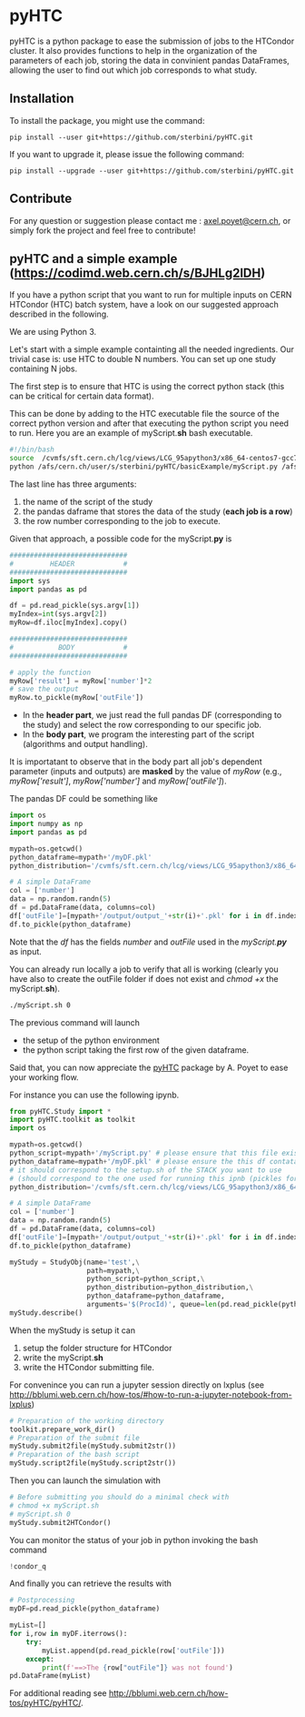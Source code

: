 # pyHTC

pyHTC is a python package to ease the submission of jobs to the HTCondor cluster. It also provides functions to help in the organization of the parameters of each job, storing the data in convinient pandas DataFrames, allowing the user to find out which job corresponds to what study. 

## Installation

To install the package, you might use the command: 
```
pip install --user git+https://github.com/sterbini/pyHTC.git
```

If you want to upgrade it, please issue the following command: 
```
pip install --upgrade --user git+https://github.com/sterbini/pyHTC.git
```


## Contribute 

For any question or suggestion please contact me : axel.poyet@cern.ch, or simply fork the project and feel free to contribute! 

## pyHTC and a simple example (https://codimd.web.cern.ch/s/BJHLg2lDH)

If you have a python script that you want to run for multiple inputs on CERN HTCondor (HTC) batch system, have a look on our suggested approach described in the following. 

We are using Python 3.


Let's start with a simple example containting all the  needed ingredients.
Our trivial case is: use HTC to double N numbers.
You can set up one study containing N jobs.

The first step is to ensure that HTC is using the correct python stack (this can be critical for certain data format).

This can be done by adding to the HTC executable file the source of the correct python version and after that executing the python script you need to run. Here you are an example of myScript.**sh** bash executable.
``` bash 
#!/bin/bash
source  /cvmfs/sft.cern.ch/lcg/views/LCG_95apython3/x86_64-centos7-gcc7-opt/setup.sh
python /afs/cern.ch/user/s/sterbini/pyHTC/basicExample/myScript.py /afs/cern.ch/user/s/sterbini/pyHTC/basicExample/myDF.pkl $1
```

The last line has three arguments: 
1. the name of the script of the study
2. the pandas daframe that stores the data of the study (**each job is a row**)
3. the row number corresponding to the job to execute.

Given that approach, a possible code for the myScript.**py** is

``` python 
#############################
#         HEADER            #
#############################
import sys
import pandas as pd

df = pd.read_pickle(sys.argv[1])
myIndex=int(sys.argv[2])
myRow=df.iloc[myIndex].copy()

#############################
#           BODY            #
#############################

# apply the function 
myRow['result'] = myRow['number']*2
# save the output
myRow.to_pickle(myRow['outFile'])
```

- In the **header part**, we just read the full pandas DF (corresponding to the study) and select the row corresponding to our specific job.
- In the **body part**, we program the interesting part of the script (algorithms and output handling).

It is importatant to observe that in the body part all job's dependent parameter (inputs and outputs) are **masked** by the value of *myRow* (e.g., *myRow['result']*, *myRow['number']* and *myRow['outFile']*).

The pandas DF could be something like
``` python
import os
import numpy as np
import pandas as pd

mypath=os.getcwd()
python_dataframe=mypath+'/myDF.pkl' 
python_distribution='/cvmfs/sft.cern.ch/lcg/views/LCG_95apython3/x86_64-centos7-gcc7-opt/setup.sh'

# A simple DataFrame
col = ['number']
data = np.random.randn(5)
df = pd.DataFrame(data, columns=col)
df['outFile']=[mypath+'/output/output_'+str(i)+'.pkl' for i in df.index]
df.to_pickle(python_dataframe)
```

Note that the *df* has the fields *number* and *outFile* used in the *myScript.**py*** as input.

You can already run locally a job to verify that all is working (clearly you have also to create the outFile folder if does not exist and *chmod +x* the myScript.**sh**).


``` bash
./myScript.sh 0
```

The previous command will launch 
- the setup of the python environment
- the python script taking the first row of the given dataframe.

Said that, you can now appreciate the [pyHTC](https://github.com/apoyet/pyHTC) package by A. Poyet to ease your working flow.

For instance you can use the following ipynb.

``` python
from pyHTC.Study import *
import pyHTC.toolkit as toolkit
import os

mypath=os.getcwd()
python_script=mypath+'/myScript.py' # please ensure that this file exists
python_dataframe=mypath+'/myDF.pkl' # please ensure the this df contatains the variables in myScript.py 
# it should correspond to the setup.sh of the STACK you want to use 
# (should correspond to the one used for running this ipnb (pickles format is STACK dependent))
python_distribution='/cvmfs/sft.cern.ch/lcg/views/LCG_95apython3/x86_64-centos7-gcc7-opt/setup.sh'

# A simple DataFrame
col = ['number']
data = np.random.randn(5)
df = pd.DataFrame(data, columns=col)
df['outFile']=[mypath+'/output/output_'+str(i)+'.pkl' for i in df.index]
df.to_pickle(python_dataframe)

myStudy = StudyObj(name='test',\
                   path=mypath,\
                   python_script=python_script,\
                   python_distribution=python_distribution,\
                   python_dataframe=python_dataframe,
                   arguments='$(ProcId)', queue=len(pd.read_pickle(python_dataframe)))
myStudy.describe()
```

When the myStudy is setup it can
1. setup the folder structure for HTCondor
2. write the myScript.**sh**
3. write the HTCondor submitting file.

For convenince you can run a jupyter session directly on lxplus (see http://bblumi.web.cern.ch/how-tos/#how-to-run-a-jupyter-notebook-from-lxplus) 

```python
# Preparation of the working directory
toolkit.prepare_work_dir()
# Preparation of the submit file
myStudy.submit2file(myStudy.submit2str())
# Preparation of the bash script
myStudy.script2file(myStudy.script2str())
```

Then you can launch the simulation with

```python
# Before submitting you should do a minimal check with
# chmod +x myScript.sh
# myScript.sh 0
myStudy.submit2HTCondor()
```

You can monitor the status of your job in python invoking the bash command
```python
!condor_q
```

And finally you can retrieve the results with 
``` python
# Postprocessing
myDF=pd.read_pickle(python_dataframe)

myList=[]
for i,row in myDF.iterrows():
    try: 
        myList.append(pd.read_pickle(row['outFile']))
    except:
        print(f'==>The {row["outFile"]} was not found')
pd.DataFrame(myList) 
```

For additional reading see http://bblumi.web.cern.ch/how-tos/pyHTC/pyHTC/.
